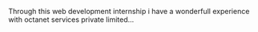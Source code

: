 Through this web development internship i have a wonderfull experience with octanet services private limited...
